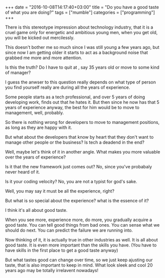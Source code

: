 +++
date = "2016-10-08T14:17:40+03:00"
title = "Do you have a good taste of what you are doing?"
tags = ["mumble"]
categories = ["programming"]
+++

There is this stereotype impression about technology industry, that it is a cruel game only
for energetic and ambitious young men, when you get old, you will be kicked out mercilessly.

This doesn't bother me so much since I was still young a few years ago, but since now I am getting older it 
starts to act as a background noise that grabbed me more and more attention.

Is this the truth? Do I have to quit at , say 35 years old or move to some kind of manager?

I guess the anwser to this question really depends on what type of person you find yourself really are during all the
years of experience.

Some people starts as a tech professional, and over 5 years of doing developing work, finds out that he hates it.
But then since he now has that 5 years of experience anyway, the best for him would be to move to management, well, probably.

So there is nothing wrong for developers to move to management positions, as long as they are happy with it.

But what about the developers that know by heart that they don't want to manage other people or the business? Is tech a deadend in the end?

Well, maybe let's think of it in another angle. What makes you more valuable over the years of experience?

Is it that the new framework just comes out?
No, since you've probabaly never heard of it.

Is it your coding velocity?
No, you are not a typist for god's sake.

Well, you may say it must be all the experience, right?

But what is so special about the experience? what is the essence of it?

I think it's all about good taste.

When you see more, experience more, do more, you gradually acquire a good taste.
You can tell good things from bad ones. You can sense what we should do next.
You can predict the failure we are running into.

Now thinking of it, it is actually true in other industries as well. It is all about good taste. It is even more important than the skills you have.
(You have to have skills in the first place to get a good taste anyway)

But what tastes good can change over time, so we just keep ajusting our taste, that is also important to keep in mind.
What look sleek and cool 20 years ago may be totally irrelavent nowadays!
